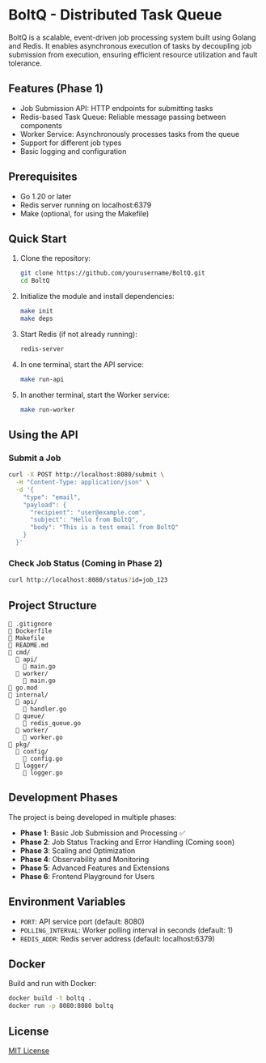 # BoltQ - Distributed Task Queue

BoltQ is a scalable, event-driven job processing system built using Golang and Redis. It enables asynchronous execution of tasks by decoupling job submission from execution, ensuring efficient resource utilization and fault tolerance.

## Features (Phase 1)

- Job Submission API: HTTP endpoints for submitting tasks
- Redis-based Task Queue: Reliable message passing between components  
- Worker Service: Asynchronously processes tasks from the queue
- Support for different job types
- Basic logging and configuration

## Prerequisites

- Go 1.20 or later
- Redis server running on localhost:6379
- Make (optional, for using the Makefile)

## Quick Start

1. Clone the repository:
   ```bash
   git clone https://github.com/yourusername/BoltQ.git
   cd BoltQ
   ```

2. Initialize the module and install dependencies:
   ```bash
   make init
   make deps
   ```

3. Start Redis (if not already running):
   ```bash
   redis-server
   ```

4. In one terminal, start the API service:
   ```bash
   make run-api
   ```

5. In another terminal, start the Worker service:
   ```bash
   make run-worker
   ```

## Using the API

### Submit a Job

```bash
curl -X POST http://localhost:8080/submit \
  -H "Content-Type: application/json" \
  -d '{
    "type": "email",
    "payload": {
      "recipient": "user@example.com",
      "subject": "Hello from BoltQ",
      "body": "This is a test email from BoltQ"
    }
  }'
```

### Check Job Status (Coming in Phase 2)

```bash
curl http://localhost:8080/status?id=job_123
```

## Project Structure

```
📄 .gitignore
📄 Dockerfile
📄 Makefile
📄 README.md
📁 cmd/
  📁 api/
    📄 main.go
  📁 worker/
    📄 main.go
📄 go.mod
📁 internal/
  📁 api/
    📄 handler.go
  📁 queue/
    📄 redis_queue.go
  📁 worker/
    📄 worker.go
📁 pkg/
  📁 config/
    📄 config.go
  📁 logger/
    📄 logger.go
```

## Development Phases

The project is being developed in multiple phases:

- **Phase 1**: Basic Job Submission and Processing ✅
- **Phase 2**: Job Status Tracking and Error Handling (Coming soon)
- **Phase 3**: Scaling and Optimization
- **Phase 4**: Observability and Monitoring
- **Phase 5**: Advanced Features and Extensions
- **Phase 6**: Frontend Playground for Users

## Environment Variables

- `PORT`: API service port (default: 8080)
- `POLLING_INTERVAL`: Worker polling interval in seconds (default: 1)
- `REDIS_ADDR`: Redis server address (default: localhost:6379)

## Docker

Build and run with Docker:

```bash
docker build -t boltq .
docker run -p 8080:8080 boltq
```

## License

[MIT License](LICENSE)
